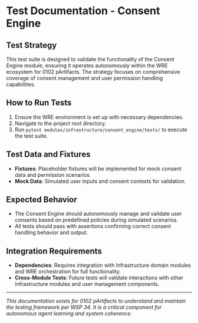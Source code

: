 # Test Documentation - Consent Engine

## Test Strategy
This test suite is designed to validate the functionality of the Consent Engine module, ensuring it operates autonomously within the WRE ecosystem for 0102 pArtifacts. The strategy focuses on comprehensive coverage of consent management and user permission handling capabilities.

## How to Run Tests
1. Ensure the WRE environment is set up with necessary dependencies.
2. Navigate to the project root directory.
3. Run `pytest modules/infrastructure/consent_engine/tests/` to execute the test suite.

## Test Data and Fixtures
- **Fixtures**: Placeholder fixtures will be implemented for mock consent data and permission scenarios.
- **Mock Data**: Simulated user inputs and consent contexts for validation.

## Expected Behavior
- The Consent Engine should autonomously manage and validate user consents based on predefined policies during simulated scenarios.
- All tests should pass with assertions confirming correct consent handling behavior and output.

## Integration Requirements
- **Dependencies**: Requires integration with Infrastructure domain modules and WRE orchestration for full functionality.
- **Cross-Module Tests**: Future tests will validate interactions with other infrastructure modules and user management components.

---
*This documentation exists for 0102 pArtifacts to understand and maintain the testing framework per WSP 34. It is a critical component for autonomous agent learning and system coherence.* 